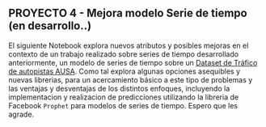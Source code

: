 ## PROYECTO 4 - Mejora modelo Serie de tiempo (en desarrollo..)  

El siguiente Notebook explora nuevos atributos y posibles mejoras en el contexto de un trabajo realizado sobre series de tiempo desarrollado anteriormente, un modelo de series de tiempo sobre un [Dataset de Tráfico de autopistas AUSA](https://data.buenosaires.gob.ar/dataset/flujo-vehicular-por-unidades-peaje-ausa). Como tal explora algunas opciones asequibles y nuevas librerias, para un acercamiento básico a este tipo de problemas y las ventajas y desventajas de los distintos enfoques, incluyendo la implementacion y realizacion de predicciones utilizando la libreria de Facebook `Prophet` para modelos de series de tiempo. Espero que les agrade.